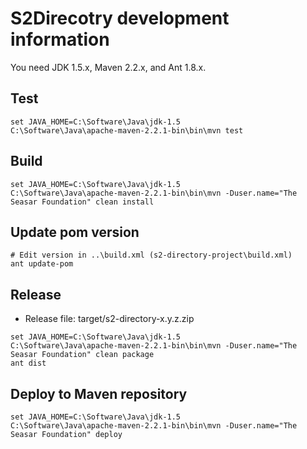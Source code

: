 # S2Direcotry development information

You need JDK 1.5.x, Maven 2.2.x, and Ant 1.8.x.

## Test
 
```
set JAVA_HOME=C:\Software\Java\jdk-1.5
C:\Software\Java\apache-maven-2.2.1-bin\bin\mvn test
```

## Build

```
set JAVA_HOME=C:\Software\Java\jdk-1.5
C:\Software\Java\apache-maven-2.2.1-bin\bin\mvn -Duser.name="The Seasar Foundation" clean install
```

## Update pom version

```
# Edit version in ..\build.xml (s2-directory-project\build.xml)
ant update-pom
```

## Release

* Release file: target/s2-directory-x.y.z.zip

```
set JAVA_HOME=C:\Software\Java\jdk-1.5
C:\Software\Java\apache-maven-2.2.1-bin\bin\mvn -Duser.name="The Seasar Foundation" clean package
ant dist
```

## Deploy to Maven repository

```
set JAVA_HOME=C:\Software\Java\jdk-1.5
C:\Software\Java\apache-maven-2.2.1-bin\bin\mvn -Duser.name="The Seasar Foundation" deploy
```
